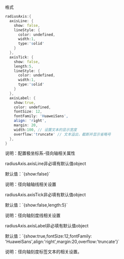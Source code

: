 格式

```d
radiusAxis:{
  axisLine: {
    show: false,
    lineStyle: {
      color: undefined,
      width:1,
      type:'solid'
    }
  },
  axisTick: {
    show: false,
    length:5,
    lineStyle: {
      color: undefined,
      width:1,
      type:'solid'
    }
  },
  axisLabel: {
    show:true,
    color: undefined,
    fontSize: 12,
    fontFamily: 'HuaweiSans',
    align: 'right',
    margin: 20,
    width:100, // 设置文本的显示宽度
    overflow:'truncate' // 文本溢出，截断并显示省略号
  },
}
```
说明：配置极坐标系-径向轴相关属性

<p class='ev_expand_title'>radiusAxis.axisLine<span class='ev_expand_required'>非必填</span><span class='ev_expand_defaults'>有默认值</span><span class='ev_expand_type'>object</span>

<p class='ev_expand_introduce'>默认值：`{show:false}`
 
<p class='ev_expand_introduce'>说明：径向轴轴线相关设置

<p class='ev_expand_title'>radiusAxis.axisTick<span class='ev_expand_required'>非必填</span><span class='ev_expand_defaults'>有默认值</span><span class='ev_expand_type'>object</span>

<p class='ev_expand_introduce'>默认值：`{show:false,length:5}`
 
<p class='ev_expand_introduce'>说明：径向轴刻度线相关设置

<p class='ev_expand_title'>radiusAxis.axisLabel<span class='ev_expand_required'>非必填</span><span class='ev_expand_defaults'>有默认值</span><span class='ev_expand_type'>object</span>

<p class='ev_expand_introduce'>默认值：`{show:true,fontSize:12,fontFamily: 'HuaweiSans',align:'right',margin:20,overflow:'truncate'}`
 
<p class='ev_expand_introduce'>说明：径向轴刻度标签文本的相关设置。